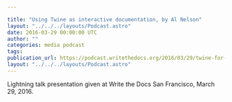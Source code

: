 ```yaml
---

title: "Using Twine as interactive documentation, by Al Nelson"
layout: "../../../layouts/Podcast.astro"
date: 2016-03-29 00:00:00 UTC
author: ""
categories: media podcast
tags:
publication_url: https://podcast.writethedocs.org/2016/03/29/twine-for-interactive-docs-al-nelson/
layout: "../../../layouts/Podcast.astro"
---
```


Lightning talk presentation given at Write the Docs San Francisco, March 29, 2016.
